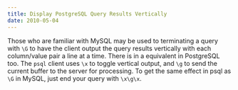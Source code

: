 ```yaml
--- 
title: Display PostgreSQL Query Results Vertically
date: 2010-05-04
---
```


Those who are familiar with MySQL may be used to terminating a query with `\G` to have the client output the query
results vertically with each column/value pair a line at a time. There is in a equivalent in PostgreSQL too. The `psql`
client uses `\x` to toggle vertical output, and `\g` to send the current buffer to the server for processing. To get the
same effect in psql as `\G` in MySQL, just end your query with `\x\g\x`.
